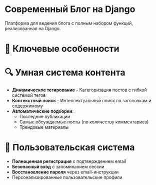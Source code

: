 # Современный Блог на Django

Платформа для ведения блога с полным набором функций, реализованная на Django.

# 🌟 Ключевые особенности

# 🔍 Умная система контента
- **Динамическое тегирование** - Категоризация постов с гибкой системой тегов
- **Контекстный поиск** - Интеллектуальный поиск по заголовкам и содержимому
- **Автоматические подборки**:
  - Последние публикации
  - Самые обсуждаемые посты (по количеству комментариев)
  - Трендовые материалы

# 👤 Пользовательская система
- **Полноценная регистрация** с подтверждением email
- **Безопасный вход** с запоминанием сессии
- **Восстановление пароля** через email-инструкции
- Персонализированные пользовательские профили
